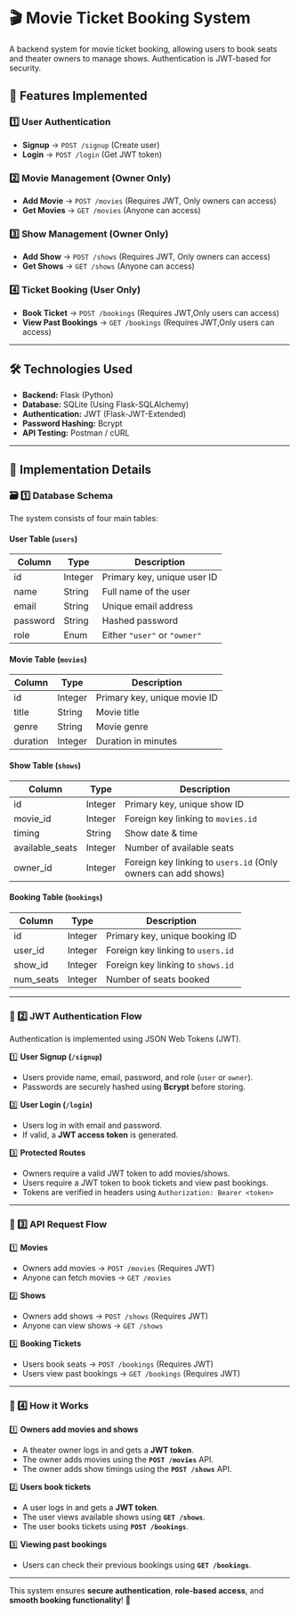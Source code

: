 # 🎬 Movie Ticket Booking System  

A backend system for movie ticket booking, allowing users to book seats and theater owners to manage shows. Authentication is JWT-based for security.  

## 🚀 Features Implemented  

### 1️⃣ User Authentication  
- **Signup** → `POST /signup` (Create user)  
- **Login** → `POST /login` (Get JWT token)  

### 2️⃣ Movie Management (Owner Only)  
- **Add Movie** → `POST /movies` (Requires JWT, Only owners can access)  
- **Get Movies** → `GET /movies` (Anyone can access)  

### 3️⃣ Show Management (Owner Only)  
- **Add Show** → `POST /shows` (Requires JWT, Only owners can access)  
- **Get Shows** → `GET /shows` (Anyone can access)  

### 4️⃣ Ticket Booking (User Only)  
- **Book Ticket** → `POST /bookings` (Requires JWT,Only users can access)  
- **View Past Bookings** → `GET /bookings` (Requires JWT,Only users can access)  

---

## 🛠️ Technologies Used  

- **Backend:** Flask (Python)  
- **Database:** SQLite (Using Flask-SQLAlchemy)  
- **Authentication:** JWT (Flask-JWT-Extended)  
- **Password Hashing:** Bcrypt  
- **API Testing:** Postman / cURL  

---
## 📖 Implementation Details  

### 🗃️ 1️⃣ Database Schema  
The system consists of four main tables:  

#### **User Table (`users`)**  
| Column   | Type     | Description                       |  
|----------|---------|----------------------------------|  
| id       | Integer | Primary key, unique user ID     |  
| name     | String  | Full name of the user           |  
| email    | String  | Unique email address            |  
| password | String  | Hashed password                 |  
| role     | Enum    | Either `"user"` or `"owner"`    |  

#### **Movie Table (`movies`)**  
| Column   | Type     | Description                     |  
|----------|---------|--------------------------------|  
| id       | Integer | Primary key, unique movie ID   |  
| title    | String  | Movie title                    |  
| genre    | String  | Movie genre                    |  
| duration | Integer | Duration in minutes           |  

#### **Show Table (`shows`)**  
| Column          | Type     | Description                        |  
|---------------|---------|----------------------------------|  
| id            | Integer | Primary key, unique show ID      |  
| movie_id      | Integer | Foreign key linking to `movies.id` |  
| timing        | String  | Show date & time                 |  
| available_seats | Integer | Number of available seats        |  
| owner_id      | Integer | Foreign key linking to `users.id` (Only owners can add shows) |  

#### **Booking Table (`bookings`)**  
| Column   | Type     | Description                       |  
|----------|---------|----------------------------------|  
| id       | Integer | Primary key, unique booking ID  |  
| user_id  | Integer | Foreign key linking to `users.id` |  
| show_id  | Integer | Foreign key linking to `shows.id` |  
| num_seats| Integer | Number of seats booked          |  

---

### 🔐 2️⃣ JWT Authentication Flow  
Authentication is implemented using JSON Web Tokens (JWT).  

1️⃣ **User Signup (`/signup`)**  
   - Users provide name, email, password, and role (`user` or `owner`).  
   - Passwords are securely hashed using **Bcrypt** before storing.  

2️⃣ **User Login (`/login`)**  
   - Users log in with email and password.  
   - If valid, a **JWT access token** is generated.  

3️⃣ **Protected Routes**  
   - Owners require a valid JWT token to add movies/shows.  
   - Users require a JWT token to book tickets and view past bookings.  
   - Tokens are verified in headers using `Authorization: Bearer <token>`  

---

### 🔄 3️⃣ API Request Flow  

1️⃣ **Movies**  
   - Owners add movies → `POST /movies` (Requires JWT)  
   - Anyone can fetch movies → `GET /movies`  

2️⃣ **Shows**  
   - Owners add shows → `POST /shows` (Requires JWT)  
   - Anyone can view shows → `GET /shows`  

3️⃣ **Booking Tickets**  
   - Users book seats → `POST /bookings` (Requires JWT)  
   - Users view past bookings → `GET /bookings` (Requires JWT)  

---

### 🚀 4️⃣ How it Works  

1️⃣ **Owners add movies and shows**  
   - A theater owner logs in and gets a **JWT token**.  
   - The owner adds movies using the **`POST /movies`** API.  
   - The owner adds show timings using the **`POST /shows`** API.  

2️⃣ **Users book tickets**  
   - A user logs in and gets a **JWT token**.  
   - The user views available shows using **`GET /shows`**.  
   - The user books tickets using **`POST /bookings`**.  

3️⃣ **Viewing past bookings**  
   - Users can check their previous bookings using **`GET /bookings`**.  

---

This system ensures **secure authentication**, **role-based access**, and **smooth booking functionality**! 🚀  
